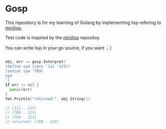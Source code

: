 # Gosp

This repository is for my learning of Golang by implementing lisp refering to [minilisp](https://github.com/rui314/minilisp).

Test code is inspired by the [minilisp](https://github.com/rui314/minilisp) repositoy.

You can write lisp in your go source, if you want ；）

```Go

obj, err := gosp.Interpret(`
(define sym (cons '111 '123)) 
(setcar sym '789) 
sym
`)
if err != nil {
  panic(err)
}
fmt.Println("returned:", obj.String())

// (111 . 123)
// (789 . 123)
// (789 . 123)
// returned: (789 . 123)
```
